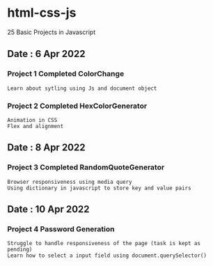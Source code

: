 # html-css-js

25 Basic Projects in Javascript

## Date : 6 Apr 2022

### Project 1 Completed ColorChange

```
Learn about sytling using Js and document object
```

### Project 2 Completed HexColorGenerator

```Learn about randomness in js.
Animation in CSS
Flex and alignment
```

## Date : 8 Apr 2022

### Project 3 Completed RandomQuoteGenerator

```Learn about container management using flex in css.
Browser responsiveness using media query
Using dictionary in javascript to store key and value pairs
```

## Date : 10 Apr 2022

### Project 4 Password Generation

```Got a chance to work on plain CSS.
Struggle to handle responsiveness of the page (task is kept as pending)
Learn how to select a input field using document.querySelector()
```
